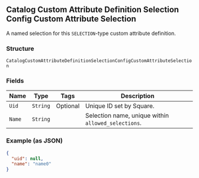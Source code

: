 ## Catalog Custom Attribute Definition Selection Config Custom Attribute Selection

A named selection for this `SELECTION`-type custom attribute definition.

### Structure

`CatalogCustomAttributeDefinitionSelectionConfigCustomAttributeSelection`

### Fields

| Name | Type | Tags | Description |
|  --- | --- | --- | --- |
| `Uid` | `String` | Optional | Unique ID set by Square. |
| `Name` | `String` |  | Selection name, unique within `allowed_selections`. |

### Example (as JSON)

```json
{
  "uid": null,
  "name": "name0"
}
```

